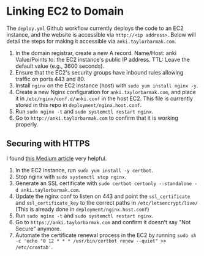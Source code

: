 # Linking EC2 to Domain
The `deploy.yml` Github workflow currently deploys the code to an EC2 instance, and the website is accessible via `http://<ip address>`. Below will detail the steps for making it accessible via `anki.taylorbarmak.com`.

1. In the domain registrar, create a new A record.
    Name/Host: anki
    Value/Points to: the EC2 instance's public IP address.
    TTL: Leave the default value (e.g., 3600 seconds).
2. Ensure that the EC2's security groups have inbound rules allowing traffic on ports 443 and 80.
3. Install `nginx` on the EC2 instance (host) with `sudo yum install nginx -y`.
4. Create a new Nginx configuration for `anki.taylorbarmak.com`, and place it in `/etc/nginx/conf.d/anki.conf` in the host EC2. This file is currently stored in this repo in `deployment/nginx.host.conf`.
5. Run `sudo nginx -t` and `sudo systemctl restart nginx`.
6. Go to `http://anki.taylorbarmak.com` to confirm that it is working properly.

## Securing with HTTPS
I found [this Medium article](https://faun.pub/enable-https-on-ec2-instance-without-elastic-load-balancer-f69cd57a8f3a) very helpful.
1. In the EC2 instance, run `sudo yum install -y certbot`.
2. Stop nginx with `sudo systemctl stop nginx`.
3. Generate an SSL certificate with `sudo certbot certonly --standalone -d anki.taylorbarmak.com`.
4. Update the nginx conf to listen on 443 and point the `ssl_certificate` and `ssl_certificate_key` to the correct paths in `/etc/letsencrypt/live/` (This is already done in `deployment/nginx.host.conf`)
5. Run `sudo nginx -t` and `sudo systemctl restart nginx`.
6. Go to `https://anki.taylorbarmak.com` and confirm it doesn't say "Not Secure" anymore.
7. Automate the certificate renewal process in the EC2 by running `sudo sh -c 'echo "0 12 * * * /usr/bin/certbot renew --quiet" >> /etc/crontab'`.
